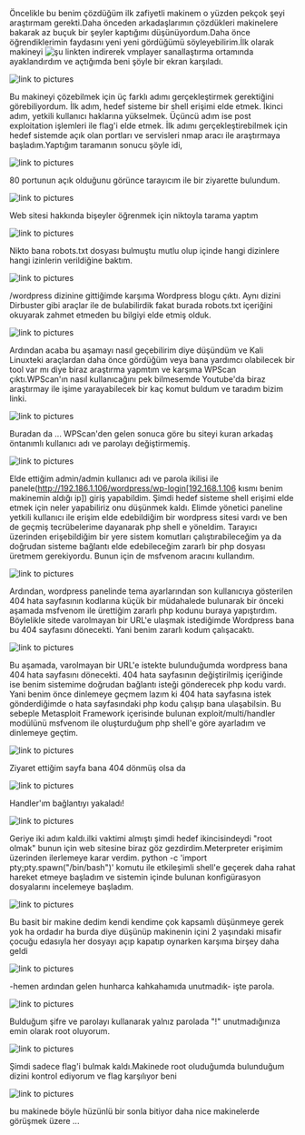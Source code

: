 Öncelikle bu benim çözdüğüm ilk zafiyetli makinem o yüzden pekçok şeyi araştırmam gerekti.Daha önceden arkadaşlarımın 
çözdükleri makinelere bakarak  az buçuk bir şeyler kaptığımı düşünüyordum.Daha önce öğrendiklerimin faydasını yeni yeni
gördüğümü söyleyebilirim.İlk olarak makineyi ![şu linkten](https://www.vulnhub.com/entry/hackfest2016-quaoar,180/)
indirerek vmplayer sanallaştırma ortamında ayaklandırdım ve açtığımda beni şöyle bir ekran karşıladı. 

![link to pictures](https://github.com/ahmetmuhammetkocabiyik/Vulnerable-Machines-Solutions/blob/master/Quaoar%20Vulnerable%20Machines/Quaoar%20Pictures/1.png)

Bu makineyi çözebilmek için üç farklı adımı gerçekleştirmek gerektiğini görebiliyordum.
İlk adım, hedef sisteme bir shell erişimi elde etmek.
İkinci adım, yetkili kullanıcı haklarına yükselmek.
Üçüncü adım ise post exploitation işlemleri ile flag'i elde etmek.
İlk adımı gerçekleştirebilmek için hedef sistemde açık olan portları ve servisleri nmap aracı ile araştırmaya başladım.Yaptığım taramanın sonucu şöyle idi, 

![link to pictures](https://github.com/ahmetmuhammetkocabiyik/Vulnerable-Machines-Solutions/blob/master/Quaoar%20Vulnerable%20Machines/Quaoar%20Pictures/2.png)

80 portunun açık olduğunu görünce tarayıcım ile bir ziyarette bulundum. 

![link to pictures](https://github.com/ahmetmuhammetkocabiyik/Vulnerable-Machines-Solutions/blob/master/Quaoar%20Vulnerable%20Machines/Quaoar%20Pictures/3.png)

Web sitesi hakkında bişeyler öğrenmek için niktoyla tarama yaptım 

![link to pictures](https://github.com/ahmetmuhammetkocabiyik/Vulnerable-Machines-Solutions/blob/master/Quaoar%20Vulnerable%20Machines/Quaoar%20Pictures/4.png)

Nikto bana robots.txt dosyası bulmuştu mutlu olup içinde hangi dizinlere hangi izinlerin verildiğine baktım. 

![link to pictures](https://github.com/ahmetmuhammetkocabiyik/Vulnerable-Machines-Solutions/blob/master/Quaoar%20Vulnerable%20Machines/Quaoar%20Pictures/5.png)

/wordpress dizinine gittiğimde karşıma Wordpress blogu çıktı. Aynı dizini Dirbuster gibi araçlar ile de bulabilirdik fakat burada robots.txt içeriğini okuyarak zahmet etmeden bu bilgiyi elde etmiş olduk.

![link to pictures](https://github.com/ahmetmuhammetkocabiyik/Vulnerable-Machines-Solutions/blob/master/Quaoar%20Vulnerable%20Machines/Quaoar%20Pictures/6.png)

Ardından acaba bu aşamayı nasıl geçebilirim diye düşündüm ve Kali Linuxteki araçlardan daha önce gördüğüm veya bana 
yardımcı olabilecek bir tool var mı diye biraz araştırma yapmtım ve karşıma WPScan çıktı.WPScan'ın nasıl kullanıcağını pek
bilmesemde Youtube'da biraz araştırmay ile işime yarayabilecek bir kaç komut buldum ve taradım bizim linki.

![link to pictures](https://github.com/ahmetmuhammetkocabiyik/Vulnerable-Machines-Solutions/blob/master/Quaoar%20Vulnerable%20Machines/Quaoar%20Pictures/7.png)

Buradan da ...
WPScan'den gelen sonuca göre bu siteyi kuran arkadaş öntanımlı kullanıcı adı ve parolayı değiştirmemiş.

![link to pictures](https://github.com/ahmetmuhammetkocabiyik/Vulnerable-Machines-Solutions/blob/master/Quaoar%20Vulnerable%20Machines/Quaoar%20Pictures/7.1.png)

Elde ettiğim admin/admin kullanıcı adı ve parola ikilisi ile panele(http://192.186.1.106/wordpress/wp-login[192.168.1.106 kısmı benim makinemin aldığı ip]) giriş yapabildim. Şimdi hedef sisteme shell erişimi elde etmek için neler yapabiliriz onu düşünmek kaldı. Elimde yönetici paneline yetkili kullanıcı ile erişim elde edebildiğim bir wordpress sitesi vardı ve ben de geçmiş tecrübelerime dayanarak php shell e yöneldim. Tarayıcı üzerinden erişebildiğim bir yere sistem komutları çalıştırabileceğim ya da doğrudan sisteme bağlantı elde edebileceğim zararlı bir php dosyası üretmem gerekiyordu. Bunun için de msfvenom aracını kullandım.  

![link to pictures](https://github.com/ahmetmuhammetkocabiyik/Vulnerable-Machines-Solutions/blob/master/Quaoar%20Vulnerable%20Machines/Quaoar%20Pictures/8.png)

Ardından, wordpress panelinde tema ayarlarından son kullanıcıya gösterilen 404 hata sayfasının kodlarına küçük bir müdahalede bulunarak bir önceki aşamada msfvenom ile ürettiğim zararlı php kodunu buraya yapıştırdım. Böylelikle sitede varolmayan bir URL'e ulaşmak istediğimde Wordpress bana bu 404 sayfasını dönecekti. Yani benim zararlı kodum çalışacaktı.

![link to pictures](https://github.com/ahmetmuhammetkocabiyik/Vulnerable-Machines-Solutions/blob/master/Quaoar%20Vulnerable%20Machines/Quaoar%20Pictures/9.png)

Bu aşamada, varolmayan bir URL'e istekte bulunduğumda wordpress bana 404 hata sayfasını dönecekti. 404 hata sayfasının değiştirilmiş içeriğinde ise benim sistemime doğrudan bağlantı isteği gönderecek php kodu vardı. Yani benim önce dinlemeye geçmem lazım ki 404 hata sayfasına istek gönderdiğimde o hata sayfasındaki php kodu çalışıp bana ulaşabilsin. Bu sebeple Metasploit Framework içerisinde bulunan exploit/multi/handler modülünü msfvenom ile oluşturduğum php shell'e göre ayarladım ve dinlemeye geçtim. 

![link to pictures](https://github.com/ahmetmuhammetkocabiyik/Vulnerable-Machines-Solutions/blob/master/Quaoar%20Vulnerable%20Machines/Quaoar%20Pictures/10.png)

Ziyaret ettiğim sayfa bana 404 dönmüş olsa da 

![link to pictures](https://github.com/ahmetmuhammetkocabiyik/Vulnerable-Machines-Solutions/blob/master/Quaoar%20Vulnerable%20Machines/Quaoar%20Pictures/11.png)

Handler'ım bağlantıyı yakaladı!

![link to pictures](https://github.com/ahmetmuhammetkocabiyik/Vulnerable-Machines-Solutions/blob/master/Quaoar%20Vulnerable%20Machines/Quaoar%20Pictures/12.png)

Geriye iki adım kaldı.ilki vaktimi almıştı şimdi hedef ikincisindeydi "root olmak" bunun için web sitesine
biraz göz gezdirdim.Meterpreter erişimim üzerinden ilerlemeye karar verdim. python -c 'import pty;pty.spawn("/bin/bash")'  komutu ile etkileşimli shell'e geçerek daha rahat hareket etmeye başladım ve sistemin içinde bulunan konfigürasyon dosyalarını incelemeye başladım.

![link to pictures](https://github.com/ahmetmuhammetkocabiyik/Vulnerable-Machines-Solutions/blob/master/Quaoar%20Vulnerable%20Machines/Quaoar%20Pictures/13.png)

Bu basit bir makine dedim kendi kendime çok kapsamlı düşünmeye gerek yok ha ordadır ha burda diye düşünüp makinenin içini 2 yaşındaki misafir çocuğu edasıyla
her dosyayı açıp kapatıp oynarken karşıma birşey daha geldi 

![link to pictures](https://github.com/ahmetmuhammetkocabiyik/Vulnerable-Machines-Solutions/blob/master/Quaoar%20Vulnerable%20Machines/Quaoar%20Pictures/14.png)

-hemen ardından gelen hunharca kahkahamıda unutmadık- işte parola.

![link to pictures](https://github.com/ahmetmuhammetkocabiyik/Vulnerable-Machines-Solutions/blob/master/Quaoar%20Vulnerable%20Machines/Quaoar%20Pictures/15.png)

Bulduğum şifre ve parolayı kullanarak yalnız parolada "!" unutmadığınıza emin olarak root oluyorum.

![link to pictures](https://github.com/ahmetmuhammetkocabiyik/Vulnerable-Machines-Solutions/blob/master/Quaoar%20Vulnerable%20Machines/Quaoar%20Pictures/16.png)

Şimdi sadece flag'i bulmak  kaldı.Makinede root oluduğumda bulunduğum dizini kontrol ediyorum ve flag karşılıyor beni

![link to pictures](https://github.com/ahmetmuhammetkocabiyik/Vulnerable-Machines-Solutions/blob/master/Quaoar%20Vulnerable%20Machines/Quaoar%20Pictures/17.png)

bu makinede böyle hüzünlü bir sonla bitiyor daha nice makinelerde görüşmek üzere ...
